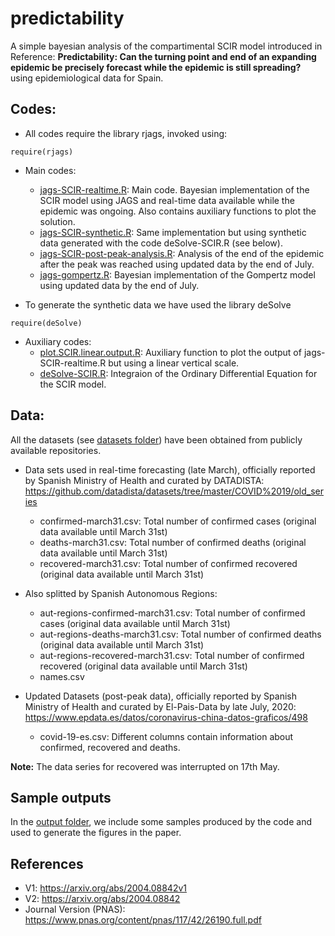 # predictability
A simple bayesian analysis of the compartimental SCIR model introduced in Reference: **Predictability: Can the turning point and end of an expanding epidemic be precisely forecast while the epidemic is still spreading?** using epidemiological data for Spain.
## Codes:
- All codes require the library rjags, invoked using: 
```{r}
require(rjags)
```
- Main codes:
  + [jags-SCIR-realtime.R](https://github.com/mariocastro73/predictability/blob/master/jags-SCIR-realtime.R): Main code. Bayesian implementation of the SCIR model using JAGS and real-time data available while the epidemic was ongoing. Also contains auxiliary functions to plot the solution. 
  + [jags-SCIR-synthetic.R](https://github.com/mariocastro73/predictability/blob/master/jags-SCIR-synthetic.R): Same implementation but using synthetic data generated with the code deSolve-SCIR.R (see below).
  + [jags-SCIR-post-peak-analysis.R](https://github.com/mariocastro73/predictability/blob/master/jags-SCIR-post-peak-analysis.R): Analysis of the end of the epidemic after the peak was reached using updated data by the end of July.
  + [jags-gompertz.R](https://github.com/mariocastro73/predictability/blob/master/jags-gompertz.R): Bayesian implementation of the Gompertz model using updated data by the end of July.
 
- To generate the synthetic data we have used the library deSolve
```{r}
require(deSolve)
```
- Auxiliary codes:
  + [plot.SCIR.linear.output.R](https://github.com/mariocastro73/predictability/blob/master/plot.SCIR.linear.output.R): Auxiliary function to plot the output of jags-SCIR-realtime.R but using a linear vertical scale.
  + [deSolve-SCIR.R](https://github.com/mariocastro73/predictability/blob/master/deSolve-SCIR.R): Integraion of the Ordinary Differential Equation for the SCIR model.


## Data:
All the datasets (see [datasets folder](https://github.com/mariocastro73/predictability/tree/master/datasets)) have been obtained from publicly available repositories. 
- Data sets used in real-time forecasting (late March), officially reported by Spanish Ministry of Health and curated by DATADISTA: 
https://github.com/datadista/datasets/tree/master/COVID%2019/old_series
  + confirmed-march31.csv: Total number of confirmed cases (original data available until March 31st)
  + deaths-march31.csv: Total number of confirmed deaths (original data available until March 31st)
  + recovered-march31.csv: Total number of confirmed recovered (original data available until March 31st)


- Also splitted by Spanish Autonomous Regions:
  + aut-regions-confirmed-march31.csv: Total number of confirmed cases (original data available until March 31st)
  + aut-regions-deaths-march31.csv: Total number of confirmed deaths (original data available until March 31st)
  + aut-regions-recovered-march31.csv: Total number of confirmed recovered (original data available until March 31st)
  + names.csv


- Updated Datasets (post-peak data), officially reported by Spanish Ministry of Health and curated by El-Pais-Data by late July, 2020:
https://www.epdata.es/datos/coronavirus-china-datos-graficos/498
  + covid-19-es.csv: Different columns contain information about confirmed, recovered and deaths.

**Note:** The data series for recovered was interrupted on 17th May. 

## Sample outputs
In the [output folder](https://github.com/mariocastro73/predictability/tree/master/output), we include some samples produced by the code and used to generate the figures in the paper.

## References
- V1: https://arxiv.org/abs/2004.08842v1
- V2: https://arxiv.org/abs/2004.08842 
- Journal Version (PNAS): https://www.pnas.org/content/pnas/117/42/26190.full.pdf

